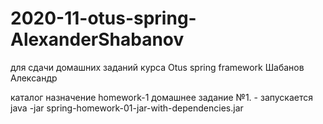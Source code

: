 # 2020-11-otus-spring-AlexanderShabanov
для сдачи домашних заданий курса Otus spring framework
Шабанов Александр

каталог		назначение
homework-1	домашнее задание №1. - запускается java -jar spring-homework-01-jar-with-dependencies.jar